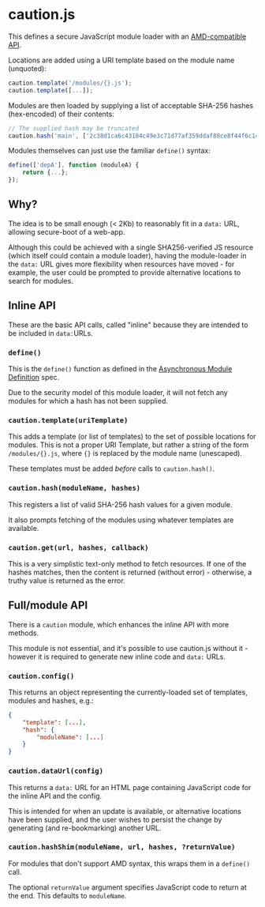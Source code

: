 # caution.js

This defines a secure JavaScript module loader with an [AMD-compatible API](https://github.com/amdjs/amdjs-api/blob/master/AMD.md).

Locations are added using a URI template based on the module name (unquoted):

```javascript
caution.template('/modules/{}.js');
caution.template([...]);
```

Modules are then loaded by supplying a list of acceptable SHA-256 hashes (hex-encoded) of their contents:

```javascript
// The supplied hash may be truncated
caution.hash('main', ['2c38d1ca6c43184c49e3c71d77af359ddaf88ce8f44f6c1455ff69393b129cb7']);
```

Modules themselves can just use the familiar `define()` syntax:

```javascript
define(['depA'], function (moduleA) {
	return {...};
});
```

## Why?

The idea is to be small enough (< 2Kb) to reasonably fit in a `data:` URL, allowing secure-boot of a web-app.

Although this could be achieved with a single SHA256-verified JS resource (which itself could contain a module loader), having the module-loader in the `data:` URL gives more flexibility when resources have moved - for example, the user could be prompted to provide alternative locations to search for modules.

## Inline API

These are the basic API calls, called "inline" because they are intended to be included in `data:`URLs.

### `define()`

This is the `define()` function as defined in the [Asynchronous Module Definition](https://github.com/amdjs/amdjs-api/blob/master/AMD.md) spec.

Due to the security model of this module loader, it will not fetch any modules for which a hash has not been supplied.

### `caution.template(uriTemplate)`

This adds a template (or list of templates) to the set of possible locations for modules.  This is not a proper URI Template, but rather a string of the form `/modules/{}.js`, where `{}` is replaced by the module name (unescaped).

These templates must be added *before* calls to `caution.hash()`.

### `caution.hash(moduleName, hashes)`

This registers a list of valid SHA-256 hash values for a given module.

It also prompts fetching of the modules using whatever templates are available.

### `caution.get(url, hashes, callback)`

This is a very simplistic text-only method to fetch resources.  If one of the hashes matches, then the content is returned (without error) - otherwise, a truthy value is returned as the error.

## Full/module API

There is a `caution` module, which enhances the inline API with more methods.

This module is not essential, and it's possible to use caution.js without it - however it is required to generate new inline code and `data:` URLs.

### `caution.config()`

This returns an object representing the currently-loaded set of templates, modules and hashes, e.g.:

```json
{
	"template": [...],
	"hash": {
		"moduleName": [...]
	}
}
```

### `caution.dataUrl(config)`

This returns a `data:` URL for an HTML page containing JavaScript code for the inline API and the config.

This is intended for when an update is available, or alternative locations have been supplied, and the user wishes to persist the change by generating (and re-bookmarking) another URL.

### `caution.hashShim(moduleName, url, hashes, ?returnValue)`

For modules that don't support AMD syntax, this wraps them in a `define()` call.

The optional `returnValue` argument specifies JavaScript code to return at the end.  This defaults to `moduleName`.